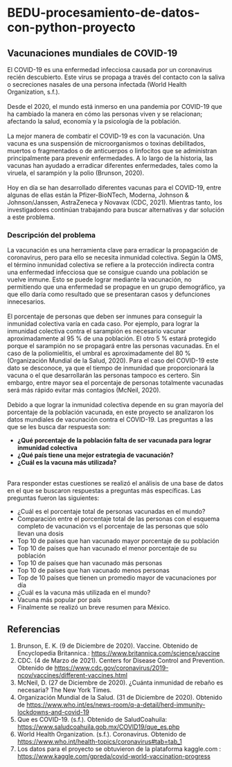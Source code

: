 # BEDU-procesamiento-de-datos-con-python-proyecto

## Vacunaciones mundiales de COVID-19

El COVID-19 es una enfermedad infecciosa causada por un coronavirus recién descubierto. Este virus se propaga a través del contacto con la saliva o secreciones nasales de una persona infectada (World Health Organization, s.f.). 
<br /> <br /> Desde el 2020, el mundo está inmerso en una pandemia por COVID-19 que ha cambiado la manera en cómo las personas viven y se relacionan; afectando la salud, economía y la psicología de la población.
<br /><br /> La mejor manera de combatir el COVID-19 es con la vacunación. Una vacuna es una suspensión de microorganismos o toxinas debilitados, muertos o fragmentados o de anticuerpos o linfocitos que se administran principalmente para prevenir enfermedades. A lo largo de la historia, las vacunas han ayudado a erradicar diferentes enfermedades, tales como la viruela, el sarampión y la polio (Brunson, 2020).
<br /><br /> Hoy en día se han desarrollado diferentes vacunas para el COVID-19, entre algunas de ellas están la Pfizer-BioNTech, Moderna, Johnson & Johnson/Janssen, AstraZeneca y Novavax (CDC, 2021). Mientras tanto, los investigadores continúan trabajando para buscar alternativas y dar solución a este problema.

### Descripción del problema
La vacunación es una herramienta clave para erradicar la propagación de coronavirus, pero para ello se necesita inmunidad colectiva. Según la OMS, el término inmunidad colectiva se refiere a la protección indirecta contra una enfermedad infecciosa que se consigue cuando una población se vuelve inmune. Esto se puede lograr mediante la vacunación, no permitiendo que una enfermedad se propague en un grupo demográfico, ya que ello daría como resultado que se presentaran casos y defunciones innecesarios.
<br /><br /> El porcentaje de personas que deben ser inmunes para conseguir la inmunidad colectiva varía en cada caso. Por ejemplo, para lograr la inmunidad colectiva contra el sarampión es necesario vacunar aproximadamente al 95 % de una población. El otro 5 % estará protegido porque el sarampión no se propagará entre las personas vacunadas. En el caso de la poliomielitis, el umbral es aproximadamente del 80 % (Organización Mundial de la Salud, 2020). Para el caso del COVID-19 este dato se desconoce, ya que el tiempo de inmunidad que proporcionará la vacuna o el que desarrollarán las personas tampoco es certero. Sin embargo, entre mayor sea el porcentaje de personas totalmente vacunadas será más rápido evitar más contagios (McNeil, 2020).
<br /><br /> Debido a que lograr la inmunidad colectiva depende en su gran mayoría del porcentaje de la población vacunada, en este proyecto se analizaron los datos mundiales de vacunación contra el COVID-19. Las preguntas a las que se les busca dar respuesta son:
- **¿Qué porcentaje de la población falta de ser vacunada para lograr inmunidad colectiva**
- **¿Qué país tiene una mejor estrategia de vacunación?**
- **¿Cuál es la vacuna más utilizada?**

<br /> Para responder estas cuestiones se realizó el análisis de una base de datos en el que se buscaron respuestas a preguntas más específicas. Las preguntas fueron las siguientes:
- ¿Cuál es el porcentaje total de personas vacunadas en el mundo?
- Comparación entre el porcentaje total de las personas con el esquema completo de vacunación vs el porcentaje de las personas que sólo llevan una dosis
- Top 10 de países que han vacunado mayor porcentaje de su población
- Top 10 de países que han vacunado el menor porcentaje de su población
- Top 10 de países que han vacunado más personas
- Top 10 de países que han vacunado menos personas
- Top de 10 países que tienen un promedio mayor de vacunaciones por día
- ¿Cuál es la vacuna más utilizada en el mundo?
- Vacuna más popular por país
- Finalmente se realizó un breve resumen para México.

## Referencias
1. Brunson, E. K. (9 de Diciembre de 2020). Vaccine. Obtenido de Encyclopedia Britannica.: https://www.britannica.com/science/vaccine
2. CDC. (4 de Marzo de 2021). Centers for Disease Control and Prevention. Obtenido de https://www.cdc.gov/coronavirus/2019-ncov/vaccines/different-vaccines.html
3. McNeil, D. (27 de Diciembre de 2020). ¿Cuánta inmunidad de rebaño es necesaria? The New York Times.
4. Organización Mundial de la Salud. (31 de Diciembre de 2020). Obtenido de https://www.who.int/es/news-room/q-a-detail/herd-immunity-lockdowns-and-covid-19
5. Que es COVID-19. (s.f.). Obtenido de SaludCoahuila: https://www.saludcoahuila.gob.mx/COVID19/que_es.php
6. World Health Organization. (s.f.). Coronavirus. Obtenido de https://www.who.int/health-topics/coronavirus#tab=tab_1
7. Los datos para el proyecto se obtuvieron de la plataforma kaggle.com : https://www.kaggle.com/gpreda/covid-world-vaccination-progress


